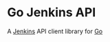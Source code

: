 Go Jenkins API
==============

A [Jenkins](http://jenkins-ci.org/) API client library for [Go](http://golang.org/)
